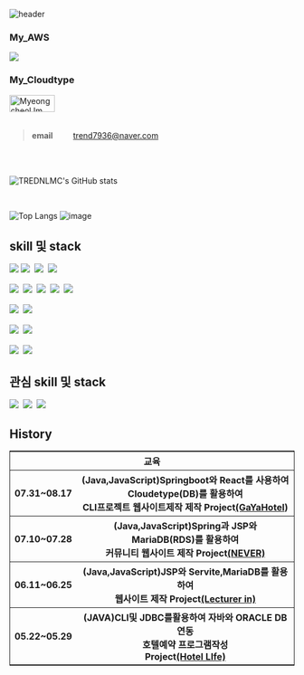 ![header](https://capsule-render.vercel.app/api?type=rounded&color=auto&height=300&section=header&text=TrendLMCGithub&fontSize=90)

###  My_AWS
[<img src="https://img.shields.io/badge/amazonaws-232F3E?style=for-the-badge&logo=amazonaws&logoColor=white">](http://13.209.241.109:8080/)

### My_Cloudtype
<a href="https://web-gaya-front-ac2nll63bqd8.sel3.cloudtype.app/">
  <img src="https://img.shields.io/badge/CloudType-2196F3?style=for-the-badge&logo=&logoColor=white" alt="Myeongcheol Im" width="80" height="30">
</a>

<br/>
<br/>

> **email** 　　 trend7936@naver.com 
<br/>
<br/>



![TREDNLMC's GitHub stats](https://github-readme-stats.vercel.app/api?username=TRENDLMC&show_icons=true&theme=gruvbox)

<br>


![Top Langs](https://github-readme-stats.vercel.app/api/top-langs/?username=trendlmc&hide=html&layout=compact)
![image](https://github.com/TRENDLMC/TRENDLMC/assets/130523481/90256c59-4f09-48de-85c1-1ab0c089a7f5)






## skill 및 stack
<div>
<img src="https://img.shields.io/badge/springboot-6DB33F?style=for-the-badge&logo=springboot&logoColor=white">
<img src="https://img.shields.io/badge/spring-6DB33F?style=for-the-badge&logo=spring&logoColor=white">&nbsp;
<img src="https://img.shields.io/badge/Serviet-2196F3?style=for-the-badge&logo=&logoColor=white">&nbsp;
<img src="https://img.shields.io/badge/java-007396?style=for-the-badge&logo=java&logoColor=white">&nbsp;
</div><br/>
<div>
<img src="https://img.shields.io/badge/react-61DAFB?style=for-the-badge&logo=react&logoColor=black">&nbsp;
<img src="https://img.shields.io/badge/JSp-2196F3?style=for-the-badge&logo=&logoColor=white">&nbsp;
<img src="https://img.shields.io/badge/javascript-F7DF1E?style=for-the-badge&logo=javascript&logoColor=black">&nbsp;
<img src="https://img.shields.io/badge/css3-1572B6?style=for-the-badge&logo=css3&logoColor=white">&nbsp;
<img src="https://img.shields.io/badge/html5-E34F26?style=for-the-badge&logo=html5&logoColor=white">
</div><br/>
<div>
<img src="https://img.shields.io/badge/oracle-F80000?style=for-the-badge&logo=oracle&logoColor=white">&nbsp;
<img src="https://img.shields.io/badge/mariaDB-003545?style=for-the-badge&logo=mariaDB&logoColor=white">
</div><br/>
<div>
<img src="https://img.shields.io/badge/amazonaws-232F3E?style=for-the-badge&logo=amazonaws&logoColor=white">&nbsp;
<img src="https://img.shields.io/badge/linux-FCC624?style=for-the-badge&logo=linux&logoColor=black">
</div><br/>
<div>
<img src="https://img.shields.io/badge/github-181717?style=for-the-badge&logo=github&logoColor=white">&nbsp;
<img src="https://img.shields.io/badge/apache tomcat-F8DC75?style=for-the-badge&logo=apachetomcat&logoColor=white">
</div>

## 관심 skill 및 stack
<div>
<img src="https://img.shields.io/badge/flutter-02569B?style=for-the-badge&logo=flutter&logoColor=fff"/>&nbsp;
<img src="https://img.shields.io/badge/dart-0175C2?style=for-the-badge&logo=dart&logoColor=fff"/>&nbsp;
<img src="https://img.shields.io/badge/-C%23-000000?style=for-the-badge&logo=Csharp&logoColor=fff"/>
</div>


## History
 <table style="border: 1px solid;">
        <tr  >
            <th colspan="3">교육</th>
        </tr>
        <tr>
            <th>07.31~08.17</th>
            <th>(Java,JavaScript)Springboot와 React를 사용하여Cloudetype(DB)를 활용하여<br>
                CLI프로젝트 웹사이트제작 제작 Project<a href="https://github.com/TRENDLMC/Gaya_Hotel_pro">(GaYaHotel</a>)</th>
        </tr>
        <tr>
            <th>07.10~07.28</th>
            <th>(Java,JavaScript)Spring과 JSP와 MariaDB(RDS)를 활용하여<br>
                커뮤니티 웹사이트 제작 Project<a href="https://github.com/TRENDLMC/SpringProject">(NEVER)</a></th>
        </tr>
        <tr>
            <th>06.11~06.25</th>
            <th>(Java,JavaScript)JSP와 Servite,MariaDB를 활용하여<br>
                웹사이트 제작 Project<a href="https://github.com/TRENDLMC/Servlet_JSP_WebSite">(Lecturer in)</a></th>
        </tr>
        <tr>
            <th>05.22~05.29</th>
            <th>(JAVA)CLI및 JDBC를활용하여 자바와 ORACLE DB연동<br>
                호텔예약 프로그램작성<br>
                Project<a href="https://github.com/TRENDLMC/HotelLife">(Hotel LIfe)</a></th>
        </tr>
    </table>






